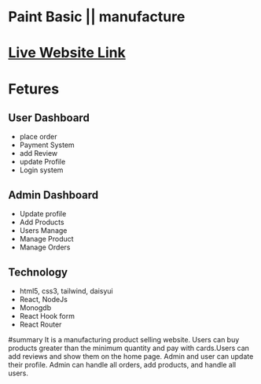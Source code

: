 # Paint Basic || manufacture 

# [Live Website Link](https://paint-basic.web.app/)

# Fetures

## User Dashboard
- place order
- Payment System
- add Review
- update Profile
- Login system

## Admin Dashboard
- Update profile
- Add Products
- Users Manage
- Manage Product
- Manage Orders






## Technology

- html5, css3, tailwind, daisyui
- React, NodeJs
- Monogdb
- React Hook form
- React Router

#summary 
It is a manufacturing product selling website. Users can buy products greater than the minimum quantity and pay with cards.Users can add reviews and show them on the home page. Admin and user can update their profile. Admin can handle all orders, add products, and handle all users. 
